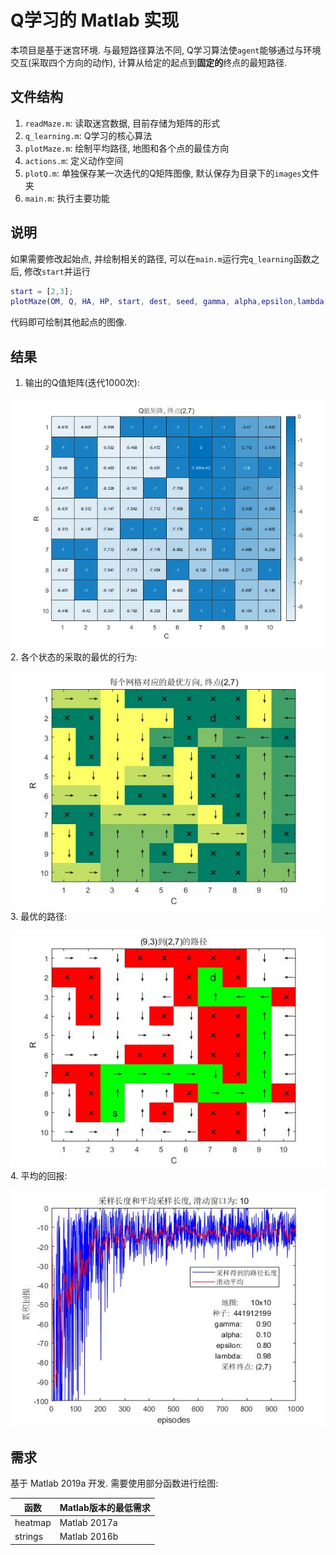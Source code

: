 # Q学习的 Matlab 实现
本项目是基于迷宫环境. 与最短路径算法不同, Q学习算法使`agent`能够通过与环境交互(采取四个方向的动作), 计算从给定的起点到**固定的**终点的最短路径. 
## 文件结构
1. `readMaze.m`: 读取迷宫数据, 目前存储为矩阵的形式
2. `q_learning.m`: Q学习的核心算法
3. `plotMaze.m`: 绘制平均路径, 地图和各个点的最佳方向
4. `actions.m`: 定义动作空间
5. `plotQ.m`: 单独保存某一次迭代的Q矩阵图像, 默认保存为目录下的`images`文件夹
6. `main.m`: 执行主要功能
## 说明
如果需要修改起始点, 并绘制相关的路径, 可以在`main.m`运行完`q_learning`函数之后, 修改`start`并运行

```matlab
start = [2,3];
plotMaze(OM, Q, HA, HP, start, dest, seed, gamma, alpha,epsilon,lambda);
```
代码即可绘制其他起点的图像.
## 结果
1. 输出的Q值矩阵(迭代1000次):

![](docs/final_q.jpg)
2. 各个状态的采取的最优的行为:

![](docs/dir.jpg)
3. 最优的路径:

![](docs/optimal_path.jpg)
4. 平均的回报:

![](docs/average_score.jpg)
## 需求
基于 Matlab 2019a 开发. 需要使用部分函数进行绘图:

函数|Matlab版本的最低需求
-|-
heatmap|Matlab 2017a
strings|Matlab 2016b

